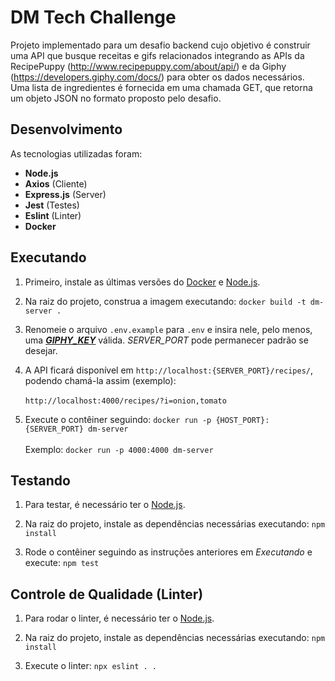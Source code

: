 # DM Tech Challenge

Projeto implementado para um desafio backend cujo objetivo é construir uma API que busque receitas e gifs relacionados integrando as APIs da RecipePuppy (http://www.recipepuppy.com/about/api/) e da Giphy (https://developers.giphy.com/docs/) para obter os dados necessários. Uma lista de ingredientes é fornecida em uma chamada GET, que retorna um objeto JSON no formato proposto pelo desafio.

## Desenvolvimento

As tecnologias utilizadas foram:

- **Node.js**
- **Axios** (Cliente)
- **Express.js** (Server)
- **Jest** (Testes)
- **Eslint** (Linter)
- **Docker**

## Executando

1. Primeiro, instale as últimas versões do [Docker](https://www.docker.com/) e [Node.js](https://nodejs.org).

2. Na raiz do projeto, construa a imagem executando: `docker build -t dm-server .`

3. Renomeie o arquivo `.env.example` para `.env` e insira nele, pelo menos, uma [***GIPHY_KEY***](https://developers.giphy.com/docs/sdk) válida. *SERVER_PORT* pode permanecer padrão se desejar.

4. A API ficará disponível em `http://localhost:{SERVER_PORT}/recipes/`, podendo chamá-la assim (exemplo):\
\
`http://localhost:4000/recipes/?i=onion,tomato`

5. Execute o contêiner seguindo: `docker run -p {HOST_PORT}:{SERVER_PORT} dm-server`\
\
Exemplo: `docker run -p 4000:4000 dm-server`

## Testando

1. Para testar, é necessário ter o [Node.js](https://nodejs.org).

2. Na raiz do projeto, instale as dependências necessárias executando: `npm install`

3. Rode o contêiner seguindo as instruções anteriores em *Executando* e execute: `npm test`

## Controle de Qualidade (Linter)

1. Para rodar o linter, é necessário ter o [Node.js](https://nodejs.org).

2. Na raiz do projeto, instale as dependências necessárias executando: `npm install`

1. Execute o linter: `npx eslint . .`